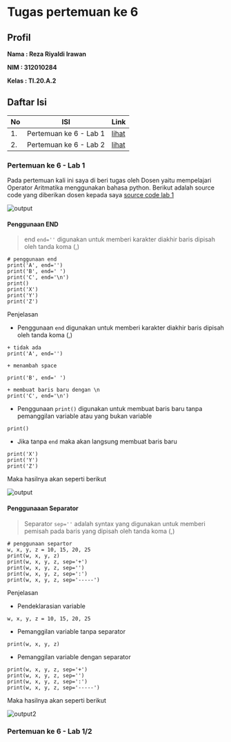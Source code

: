 # Tugas pertemuan ke 6
## Profil
**Nama : Reza Riyaldi Irawan**

**NIM : 312010284**

**Kelas : TI.20.A.2**

## Daftar Isi
| No | ISI | Link |
| -- | --- | ---- |
| 1. | Pertemuan ke 6 - Lab 1 | [lihat](https://github.com/RezaRiyaldi/projek_praktikum/blob/master/README.md#pertemuan-ke-6---lab-1) |
| 2. | Pertemuan ke 6 - Lab 2 | [lihat](https://github.com/RezaRiyaldi/projek_praktikum/blob/master/README.md#pertemuan-ke-6---lab-2)|

### Pertemuan ke 6 - Lab 1
Pada pertemuan kali ini saya di beri tugas oleh Dosen yaitu mempelajari Operator Aritmatika menggunakan bahasa python. Berikut adalah source code yang diberikan dosen kepada saya [source code lab 1](https://github.com/RezaRiyaldi/projek_praktikum/blob/master/tugas6-lab2.py)

![output](https://github.com/RezaRiyaldi/projek_praktikum/blob/master/gambar/gambar%201.PNG)

#### Penggunaan END
> end `end=''` digunakan untuk memberi karakter diakhir baris dipisah oleh tanda koma (,)

```
# penggunaan end
print('A', end='')
print('B', end=' ')
print('C', end='\n')
print()
print('X')
print('Y')
print('Z')
```

Penjelasan

* Penggunaan `end` digunakan untuk memberi karakter diakhir baris dipisah oleh tanda koma (,)
```
+ tidak ada
print('A', end='')

+ menambah space

print('B', end=' ')

+ membuat baris baru dengan \n
print('C', end='\n')
```

* Penggunaan `print()` digunakan untuk membuat baris baru tanpa pemanggilan variable atau yang bukan variable
```
print()
```

* Jika tanpa `end` maka akan langsung membuat baris baru
```
print('X')
print('Y')
print('Z')
```
Maka hasilnya akan seperti berikut

![output](https://github.com/RezaRiyaldi/projek_praktikum/blob/master/gambar/gambar%203.PNG)

#### Penggunaaan Separator
> Separator  `sep=''` adalah syntax yang digunakan untuk memberi pemisah pada baris yang dipisah oleh tanda koma (,)

```
# penggunaan separtor
w, x, y, z = 10, 15, 20, 25
print(w, x, y, z)
print(w, x, y, z, sep='+')
print(w, x, y, z, sep='')
print(w, x, y, z, sep=':')
print(w, x, y, z, sep='-----')
```
Penjelasan

* Pendeklarasian variable
```
w, x, y, z = 10, 15, 20, 25
```

* Pemanggilan variable tanpa separator

```
print(w, x, y, z)
```
* Pemanggilan variable dengan separator
```
print(w, x, y, z, sep='+')
print(w, x, y, z, sep='')
print(w, x, y, z, sep=':')
print(w, x, y, z, sep='-----')
```
Maka hasilnya akan seperti berikut

![output2](https://github.com/RezaRiyaldi/projek_praktikum/blob/master/gambar/gambar%204.PNG)

### Pertemuan ke 6 - Lab 1/2
